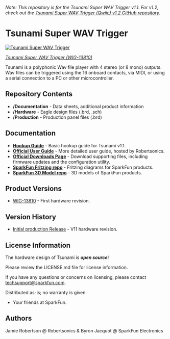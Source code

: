 _Note: This repository is for the Tsunami Super WAV Trigger v1.1. For v1.2, check out the [Tsunami Super WAV Trigger (Qwiic) v1.2 GitHub repository](https://github.com/sparkfun/SparkFun_Tsunami_Super_WAV_Trigger_Qwiic)._

Tsunami Super WAV Trigger
========================================

[![Tsunami Super WAV Trigger](https://cdn.sparkfun.com//assets/parts/1/1/3/9/6/13810-01.jpg)](https://www.sparkfun.com/products/retired/13810)

[*Tsunami Super WAV Trigger (WIG-13810)*](https://www.sparkfun.com/products/retired/13810)

Tsunami is a polyphonic Wav file player with 4 stereo (or 8 mono) outputs.  Wav files can be triggered using the 16 onboard contacts, via MIDI, or using a serial connection to a PC or other microcontroller.

Repository Contents
-------------------

* **/Documentation** - Data sheets, additional product information
* **/Hardware** - Eagle design files (.brd, .sch)
* **/Production** - Production panel files (.brd)

Documentation
--------------
* **[Hookup Guide](https://learn.sparkfun.com/tutorials/tsunami-hookup-guide)** - Basic hookup guide for Tsunami v1.1.
* **[Official User Guide](https://cdn.sparkfun.com/assets/e/9/9/8/e/Tsunami_UserGuide_20230114.pdf)** - More detailed user guide, hosted by Robertsonics.
* **[Official Downloads Page](http://robertsonics.com/downloads/)** - Download supporting files, including firmware updates and the configuration utility.
* **[SparkFun Fritzing repo](https://github.com/sparkfun/Fritzing_Parts)** - Fritzing diagrams for SparkFun products.
* **[SparkFun 3D Model repo](https://github.com/sparkfun/3D_Models)** - 3D models of SparkFun products.

Product Versions
----------------
* [WIG-13810](https://www.sparkfun.com/products/13810) - First hardware revision.

Version History
---------------
* [Initial production Release](https://github.com/sparkfun/tsunami/commit/f42b14d72773535e83374cde73f2ca3f25164abb) - V11 hardware revision.

License Information
-------------------

The hardware design of Tsunami is _**open source**_!

Please review the LICENSE.md file for license information.

If you have any questions or concerns on licensing, please contact techsupport@sparkfun.com.

Distributed as-is; no warranty is given.

- Your friends at SparkFun.

Authors
----

Jamie Robertson @ Robertsonics & Byron Jacquot @ SparkFun Electronics
